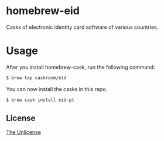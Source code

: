# homebrew-eid
Casks of electronic identity card software of various countries.

# Usage

After you install homebrew-cask, run the following command:

```sh
$ brew tap caskroom/eid
```

You can now install the casks in this repo.

```sh
$ brew cask install eid-pt
```

## License
[The Unlicense](http://unlicense.org/)
